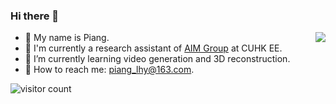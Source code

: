 ### Hi there 👋
<img align="right" src="https://github-readme-stats.vercel.app/api?username=LiuHengyu321&show_icons=true">

  - 👋 My name is Piang. 
  - 💼 I'm currently a research assistant of [AIM Group](https://www.ee.cuhk.edu.hk/~yxyuan/index.htm) at CUHK EE.
  - 🌱 I’m currently learning video generation and 3D reconstruction.
  - 📮 How to reach me: piang_lhy@163.com.

![visitor count](https://profile-counter.glitch.me/LiuHengyu321/count.svg)
